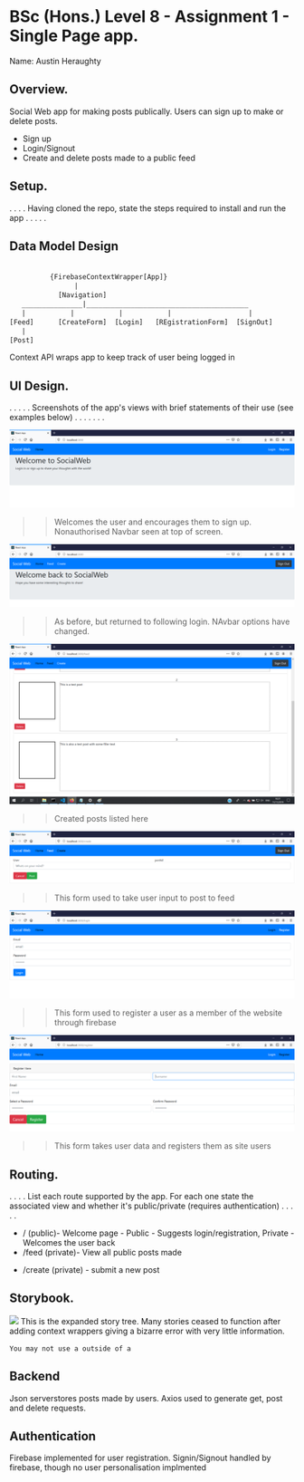 # BSc (Hons.) Level 8 - Assignment 1 - Single Page app.

Name: Austin Heraughty
## Overview.

Social Web app for making posts publically. Users can sign up to make or delete posts.

- Sign up
- Login/Signout
- Create and delete posts made to a public feed

## Setup.

. . . . Having cloned the repo, state the steps required to install and run the app . . . . .

## Data Model Design
~~~
          
          {FirebaseContextWrapper[App]}
                |
            [Navigation]
   _______________|________________________________________
   |           |           |           |                   |
[Feed]      [CreateForm]  [Login]   [REgistrationForm]  [SignOut]
   |
[Post]

~~~
Context API wraps app to keep track of user being logged in

## UI Design.

. . . . . Screenshots of the app's views with brief statements of their use (see examples below) . . . . . . .

<img src="./public/landingpagenonauth.png">

>> Welcomes the user and encourages them to sign up. Nonauthorised Navbar seen at top of screen.

<img src="./public/landingpageauth.png">

>> As before, but returned to following login. NAvbar options have changed.

<img src="./public/feed.png">

>>Created posts listed here

<img src="./public/createForm.png">

>> This form used to take user input to post to feed

<img src="./public/loginForm.png">

>> This form used to register a user as a member of the website through firebase

<img src="./public/registrationForm.png">

>> This form takes user data and registers them as site users



## Routing.

. . . . List each route supported by the app. For each one state the associated view and whether it's public/private (requires authentication) . . . . .

- / (public)- Welcome page - Public - Suggests login/registration, Private - Welcomes the user back
- /feed (private)- View all public posts made 
+ /create (private) - submit a new post 

## Storybook.


<img src="expandedStorytree.png">
This is the expanded story tree. Many stories ceased to function after adding context wrappers giving a bizarre error with very little information.
 
 ~~~
 You may not use a outside of a 
 ~~~
 

## Backend 
Json serverstores posts made by users. Axios used to generate get, post and delete requests.

## Authentication

Firebase implemented for user registration. Signin/Signout handled by firebase, though no user personalisation implmented

